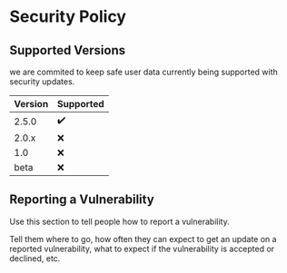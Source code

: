 # Security Policy

## Supported Versions

we are commited to keep safe user data
currently being supported with security updates.

| Version | Supported          |
| ------- | ------------------ |
| 2.5.0   | ✔️ |              |
| 2.0.x   | :x: |              |
| 1.0     | :x: |              |
| beta    | :x: |              |

## Reporting a Vulnerability

Use this section to tell people how to report a vulnerability.

Tell them where to go, how often they can expect to get an update on a
reported vulnerability, what to expect if the vulnerability is accepted or
declined, etc.
